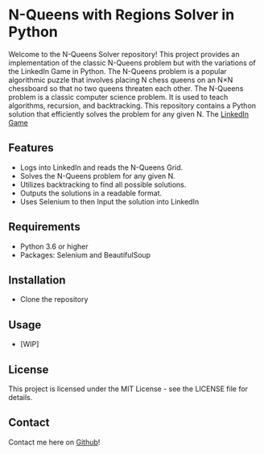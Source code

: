# N-Queens with Regions Solver in Python

Welcome to the N-Queens Solver repository! This project provides an implementation of the classic N-Queens problem but with the variations of the LinkedIn Game in Python. The N-Queens problem is a popular algorithmic puzzle that involves placing N chess queens on an N×N chessboard so that no two queens threaten each other.
The N-Queens problem is a classic computer science problem. It is used to teach algorithms, recursion, and backtracking. This repository contains a Python solution that efficiently solves the problem for any given N. The [LinkedIn Game](https://www.linkedin.com/games/queens/) 

## Features

- Logs into LinkedIn and reads the N-Queens Grid.
- Solves the N-Queens problem for any given N.
- Utilizes backtracking to find all possible solutions.
- Outputs the solutions in a readable format.
- Uses Selenium to then Input the solution into LinkedIn

## Requirements

- Python 3.6 or higher
- Packages: Selenium and BeautifulSoup

## Installation

- Clone the repository

## Usage 

- [WIP]

## License

This project is licensed under the MIT License - see the LICENSE file for details.

## Contact

Contact me here on [Github](https://github.com/sunkakar)! 
